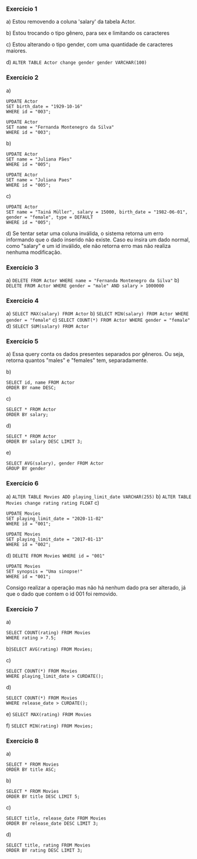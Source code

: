 ### Exercício 1

a) Estou removendo a coluna 'salary' da tabela Actor.

b) Estou trocando o tipo gênero, para sex e limitando os caracteres

c) Estou alterando o tipo gender, com uma quantidade de caracteres maiores.

d) ```ALTER TABLE Actor change gender gender VARCHAR(100)```

### Exercício 2

a) 

```
UPDATE Actor
SET birth_date = "1929-10-16"
WHERE id = "003";
```
```
UPDATE Actor
SET name = "Fernanda Montenegro da Silva"
WHERE id = "003";
```
b)

```
UPDATE Actor
SET name = "Juliana Pães"
WHERE id = "005";
```

```
UPDATE Actor
SET name = "Juliana Paes"
WHERE id = "005";
```
c)
```
UPDATE Actor 
SET name = "Tainá Müller", salary = 15000, birth_date = "1982-06-01", 
gender = "female", type = DEFAULT
WHERE id = "005";
```

d) Se tentar setar uma coluna inválida, o sistema retorna um erro informando
que o dado inserido não existe. Caso eu insira um dado normal, como "salary"
e um id inválido, ele não retorna erro mas não realiza nenhuma modificação.

### Exercício 3

a) ``` DELETE FROM Actor WHERE name = "Fernanda Montenegro da Silva" ```
b) ``` DELETE FROM Actor WHERE gender = "male" AND salary > 1000000 ```

### Exercício 4

a) ``` SELECT MAX(salary) FROM Actor ```
b) ``` SELECT MIN(salary) FROM Actor WHERE gender = "female" ```
c) ``` SELECT COUNT(*) FROM Actor WHERE gender = "female" ```
d) ``` SELECT SUM(salary) FROM Actor ```

### Exercício 5

a) Essa query conta os dados presentes separados por gêneros. Ou seja, retorna
quantos "males" e "females" tem, separadamente.

b) 
```
SELECT id, name FROM Actor
ORDER BY name DESC;
```

c)
```
SELECT * FROM Actor
ORDER BY salary;
```

d) 
```
SELECT * FROM Actor
ORDER BY salary DESC LIMIT 3;
```
e)
```
SELECT AVG(salary), gender FROM Actor
GROUP BY gender
```

### Exercício 6

a) ```ALTER TABLE Movies ADD playing_limit_date VARCHAR(255)```
b) ``` ALTER TABLE Movies change rating rating FLOAT ```
c)
```
UPDATE Movies
SET playing_limit_date = "2020-11-02"
WHERE id = "001";
```
```
UPDATE Movies
SET playing_limit_date = "2017-01-13"
WHERE id = "002";

```
d) ```DELETE FROM Movies WHERE id = "001"```
```
UPDATE Movies 
SET synopsis = "Uma sinopse!"
WHERE id = "001";
```
Consigo realizar a operação mas não há nenhum dado pra ser alterado, já que o dado que contem o id 001 foi removido.

### Exercício 7
a) 
```
SELECT COUNT(rating) FROM Movies
WHERE rating > 7.5;
```
b)```SELECT AVG(rating) FROM Movies;```

c)
```
SELECT COUNT(*) FROM Movies
WHERE playing_limit_date > CURDATE();
```

d)
```
SELECT COUNT(*) FROM Movies
WHERE release_date > CURDATE();
```
e) ``` SELECT MAX(rating) FROM Movies ```

f) ```SELECT MIN(rating) FROM Movies;```

### Exercício 8

a) 
```
SELECT * FROM Movies
ORDER BY title ASC;
```
b)
```
SELECT * FROM Movies
ORDER BY title DESC LIMIT 5;
```
c)
```
SELECT title, release_date FROM Movies
ORDER BY release_date DESC LIMIT 3;
```
d)
```
SELECT title, rating FROM Movies
ORDER BY rating DESC LIMIT 3;
```

